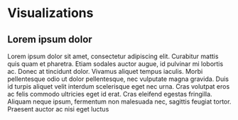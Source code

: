 # Visualizations

## Lorem ipsum dolor
Lorem ipsum dolor sit amet, consectetur adipiscing elit.
Curabitur mattis quis quam et pharetra.
Etiam sodales auctor augue, id pulvinar mi lobortis ac.
Donec at tincidunt dolor.
Vivamus aliquet tempus iaculis.
Morbi pellentesque odio ut dolor pellentesque, nec vulputate magna gravida.
Duis id turpis aliquet velit interdum scelerisque eget nec urna.
Cras volutpat eros ac felis commodo ultricies eget id erat.
Cras eleifend egestas fringilla.
Aliquam neque ipsum, fermentum non malesuada nec, sagittis feugiat tortor.
Praesent auctor ac nisi eget luctus